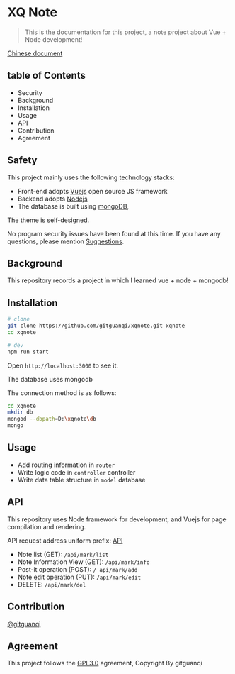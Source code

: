 # XQ Note

> This is the documentation for this project, a note project about Vue + Node development!

[Chinese document](./zh-CN.md)

## table of Contents

+ Security
+ Background
+ Installation
+ Usage
+ API
+ Contribution
+ Agreement

## Safety

This project mainly uses the following technology stacks:

+ Front-end adopts [Vuejs](https://cn.vuejs.org) open source JS framework
+ Backend adopts [Nodejs](https://nodejs.org)
+ The database is built using [mongoDB](https://www.mongodb.com/),

The theme is self-designed.

No program security issues have been found at this time. If you have any questions, please mention [Suggestions](https://github.com/gitguanqi/xqnote/issues/new).

## Background

This repository records a project in which I learned vue + node + mongodb!

## Installation

```sh
# clone
git clone https://github.com/gitguanqi/xqnote.git xqnote
cd xqnote

# dev
npm run start
```

Open `http://localhost:3000` to see it.

The database uses mongodb

The connection method is as follows:

```sh
cd xqnote
mkdir db
mongod --dbpath=D:\xqnote\db
mongo
```

## Usage

+ Add routing information in `router`
+ Write logic code in `controller` controller
+ Write data table structure in `model` database

## API

This repository uses Node framework for development, and Vuejs for page compilation and rendering.

API request address uniform prefix: [API](http://localhost:3000/api)

+ Note list (GET): `/api/mark/list`
+ Note Information View (GET): `/api/mark/info`
+ Post-it operation (POST): `/ api/mark/add`
+ Note edit operation (PUT): `/api/mark/edit`
+ DELETE: `/api/mark/del`

## Contribution

[@gitguanqi](https://github.com/gitguanqi)

## Agreement

This project follows the [GPL3.0](https://www.gnu.org/licenses/gpl-3.0.html) agreement, Copyright By gitguanqi
